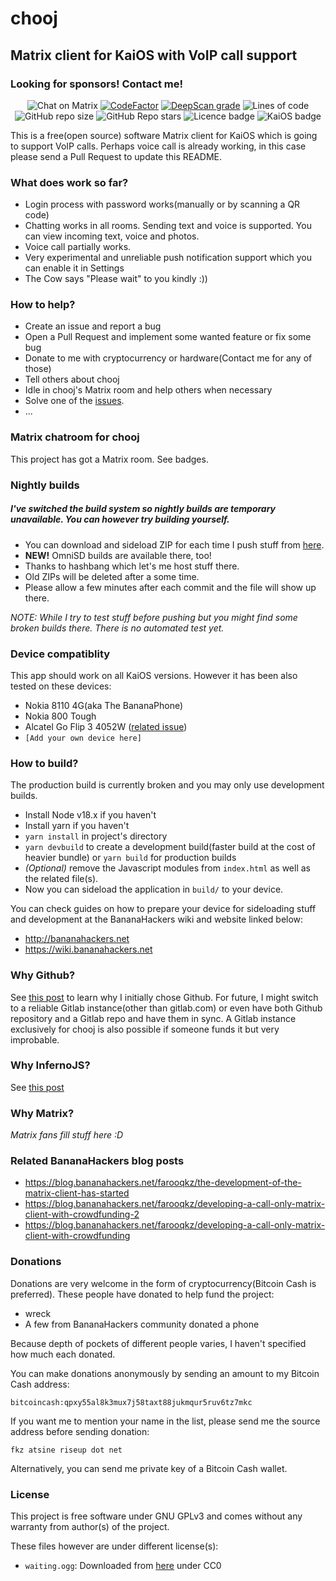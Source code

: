 # chooj
## Matrix client for KaiOS with VoIP call support

### Looking for sponsors! Contact me!

<div style="text-align: center">

![Chat on Matrix](https://img.shields.io/matrix/chooj:mozilla.org.svg?server_fqdn=mozilla.modular.im)
[![CodeFactor](https://www.codefactor.io/repository/github/farooqkz/chooj/badge)](https://www.codefactor.io/repository/github/farooqkz/chooj)
[![DeepScan grade](https://deepscan.io/api/teams/15094/projects/18237/branches/443145/badge/grade.svg)](https://deepscan.io/dashboard#view=project&tid=15094&pid=18237&bid=443145)
![Lines of code](https://img.shields.io/tokei/lines/github/farooqkz/chooj)
![GitHub repo size](https://img.shields.io/github/repo-size/farooqkz/chooj)
![GitHub Repo stars](https://img.shields.io/github/stars/farooqkz/chooj?style=social)
![Licence badge](https://img.shields.io/badge/licence-GPLv3-yellow)
![KaiOS badge](https://img.shields.io/badge/KaiOS-2.5%2B-%236f02b5)

</div>

This is a free(open source) software Matrix client for KaiOS which is going to support VoIP calls. Perhaps voice call is already working, in this case please send a Pull Request to update this README.


### What does work so far?

 - Login process with password works(manually or by scanning a QR code)
 - Chatting works in all rooms. Sending text and voice is supported. You can view incoming text, voice and photos.
 - Voice call partially works.
 - Very experimental and unreliable push notification support which you can enable it in Settings
 - The Cow says "Please wait" to you kindly :))

### How to help?

 - Create an issue and report a bug
 - Open a Pull Request and implement some wanted feature or fix some bug
 - Donate to me with cryptocurrency or hardware(Contact me for any of those)
 - Tell others about chooj
 - Idle in chooj's Matrix room and help others when necessary
 - Solve one of the [issues](https://github.com/farooqkz/chooj/issues).
 - ...

### Matrix chatroom for chooj

This project has got a Matrix room. See badges.

### Nightly builds

##### I've switched the build system so nightly builds are temporary unavailable. You can however try building yourself.

 - You can download and sideload ZIP for each time I push stuff from [here](https://farooqkz.de1.hashbang.sh/matrix-client-builds/).
 - **NEW!** OmniSD builds are available there, too!
 - Thanks to hashbang which let's me host stuff there.
 - Old ZIPs will be deleted after a some time.
 - Please allow a few minutes after each commit and the file will show up there.

*NOTE: While I try to test stuff before pushing but you might find some broken builds there. There is no automated test yet.*

### Device compatiblity

This app should work on all KaiOS versions. However it has been also tested on these devices:

 - Nokia 8110 4G(aka The BananaPhone)
 - Nokia 800 Tough
 - Alcatel Go Flip 3 4052W ([related issue](https://github.com/farooqkz/chooj/issues/37))
 - `[Add your own device here]`

### How to build?

The production build is currently broken and you may only use development builds.

 - Install Node v18.x if you haven't
 - Install yarn if you haven't
 - `yarn install` in project's directory
 - `yarn devbuild` to create a development build(faster build at the cost of heavier bundle) or `yarn build` for production builds
 - *(Optional)* remove the Javascript modules from `index.html` as well as the related file(s).
 - Now you can sideload the application in `build/` to your device.

You can check guides on how to prepare your device for sideloading stuff
and development at the BananaHackers wiki and website linked below:
 - http://bananahackers.net
 - https://wiki.bananahackers.net

### Why Github?

See [this post](https://blog.bananahackers.net/farooqkz/the-development-of-the-matrix-client-has-started) to learn why
I initially chose Github. For future, I might switch to a reliable Gitlab instance(other than gitlab.com)
or even have both Github repository and a Gitlab repo and have them in sync. A Gitlab instance exclusively for chooj is also possible if
someone funds it but very improbable.

### Why InfernoJS?

See [this post](https://blog.bananahackers.net/farooqkz/the-development-of-the-matrix-client-has-started)

### Why Matrix?

*Matrix fans fill stuff here :D*

### Related BananaHackers blog posts

 - https://blog.bananahackers.net/farooqkz/the-development-of-the-matrix-client-has-started
 - https://blog.bananahackers.net/farooqkz/developing-a-call-only-matrix-client-with-crowdfunding-2
 - https://blog.bananahackers.net/farooqkz/developing-a-call-only-matrix-client-with-crowdfunding

### Donations

Donations are very welcome in the form of cryptocurrency(Bitcoin Cash is preferred). These people have donated to help fund the project:

 - wreck
 - A few from BananaHackers community donated a phone

Because depth of pockets of different people varies, I haven't specified how much each donated.

You can make donations anonymously by sending an amount to my Bitcoin Cash address:

```
bitcoincash:qpxy55al8k3mux7j58taxt88jukmqur5ruv6tz7mkc
```

If you want me to mention your name in the list, please send me the source address before sending donation:

```
fkz atsine riseup dot net
```

Alternatively, you can send me private key of a Bitcoin Cash wallet.

### License

This project is free software under GNU GPLv3 and comes without any warranty from author(s) of the project.

These files however are under different license(s):
 - `waiting.ogg`: Downloaded from [here](https://freesound.org/people/vollkornbrot/sounds/394328/) under CC0
